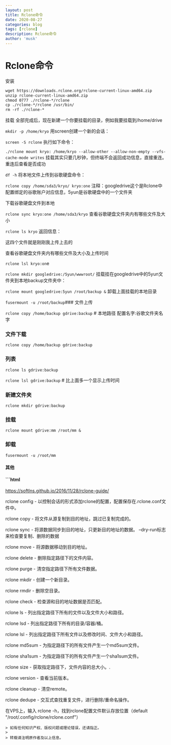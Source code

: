 ```yaml
---
layout: post
title: Rclone命令
date: 2020-08-27
categories: blog
tags: [rclone]
description: Rclone命令
author: 'musk'
---
```

# Rclone命令
安装
```html
wget https://downloads.rclone.org/rclone-current-linux-amd64.zip
unzip rclone-current-linux-amd64.zip
chmod 0777 ./rclone-*/rclone
cp ./rclone-*/rclone /usr/bin/
rm -rf ./rclone-*
```
挂载
全部完成后，现在新建一个你要挂载的目录，例如我要挂载到/home/drive

`mkdir -p /home/kryo`
用screen创建一个新的会话：

`screen -S rclone`
执行如下命令：

`./rclone mount kryo: /home/kryo --allow-other --allow-non-empty --vfs-cache-mode writes`
挂载其实只要几秒钟，但终端不会返回成功信息，直接重连。
重连后查看是否成功

`df -h`
将本地文件上传到谷歌硬盘命令：

`rclone copy /home/sda3/kryo/ kryo:one`
注释：googledrive这个是Rclone中配置绑定的谷歌账户对应信息，5yun是谷歌硬盘中的一个文件夹

下载谷歌硬盘文件到本地

`rclone sync kryo:one /home/sda3/kryo`
查看谷歌硬盘文件夹内有哪些文件及大小

`rclone ls kryo`
返回信息：

这四个文件就是刚刚我上传上去的

查看谷歌硬盘文件夹内有哪些文件及大小及上传时间

`rclone lsl kryo:on`e

`rclone mkdir googledrive:/5yun/wwwroot/`
挂载挂在googledrive中的5yun文件夹到本地backup文件夹中：

`rclone mount googledrive:5yun /root/backup &`
卸载上面挂载的本地目录

`fusermount -u /root/backup`### 文件上传

`rclone copy /home/backup gdrive:backup` # 本地路径 配置名字:谷歌文件夹名字

### 文件下载

`rclone copy /home/backup gdrive:backup`

### 列表

`rclone ls gdrive:backup`

`rclone lsl gdrive:backup` # 比上面多一个显示上传时间

### 新建文件夹

`rclone mkdir gdrive:backup`

### 挂载

`rclone mount gdrive:mm /root/mm &`

### 卸载

`fusermount -u /root/mm`

 

#### 其他 ####

#### ```html
https://softlns.github.io/2016/11/28/rclone-guide/

rclone config - 以控制会话的形式添加rclone的配置，配置保存在.rclone.conf文件中。

rclone copy - 将文件从源复制到目的地址，跳过已复制完成的。

rclone sync - 将源数据同步到目的地址，只更新目的地址的数据。 –dry-run标志来检查要复制、删除的数据

rclone move - 将源数据移动到目的地址。

rclone delete - 删除指定路径下的文件内容。

rclone purge - 清空指定路径下所有文件数据。

rclone mkdir - 创建一个新目录。

rclone rmdir - 删除空目录。

rclone check - 检查源和目的地址数据是否匹配。

rclone ls - 列出指定路径下所有的文件以及文件大小和路径。

rclone lsd - 列出指定路径下所有的目录/容器/桶。

rclone lsl - 列出指定路径下所有文件以及修改时间、文件大小和路径。

rclone md5sum - 为指定路径下的所有文件产生一个md5sum文件。

rclone sha1sum - 为指定路径下的所有文件产生一个sha1sum文件。

rclone size - 获取指定路径下，文件内容的总大小。.

rclone version - 查看当前版本。

rclone cleanup - 清空remote。

rclone dedupe - 交互式查找重复文件，进行删除/重命名操作。

在VPS上，输入 rclone -h，找到rclone配置文件默认存放位置（default "/root/.config/rclone/rclone.conf"）
```
> 如有任何知识产权、版权问题或理论错误，还请指正。
>
> 转载请注明原作者及以上信息。